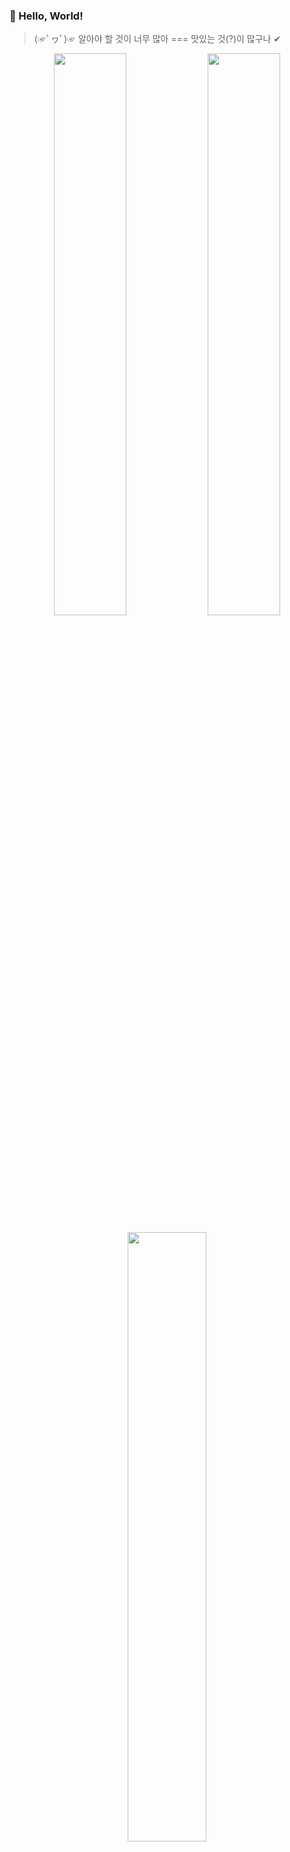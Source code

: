 ### 👋 Hello, World!
> (☞ﾟヮﾟ)☞ 알아야 할 것이 너무 많아 === 맛있는 것(?)이 많구나 ✔  

<p align="center">
  <img src="https://github-readme-stats.vercel.app/api?username=jsp-KW&show_icons=true" width="48%"/>
  <img src="https://github-readme-stats.vercel.app/api/top-langs/?username=jsp-KW&layout=compact" width="48%"/>
</p>

<p align="center">
  <img src="https://mazassumnida.wtf/api/v2/generate_badge?boj=supill12" width="50%"/>
</p>


<br>
<!--
**jsp-KW/jsp-KW** is a ✨ _special_ ✨ repository because its `README.md` (this file) appears on your GitHub profile.


Here are some ideas to get you started:

- 🔭 I’m currently working on ...
- 🌱 I’m currently learning ...
- 👯 I’m looking to collaborate on ...
- 🤔 I’m looking for help with ...
- 💬 Ask me about ...
- 📫 How to reach me: ...
- 😄 Pronouns: ...
- ⚡ Fun fact: ...
-->
